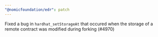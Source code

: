```yaml
---
"@nomicfoundation/edr": patch
---
```


Fixed a bug in `hardhat_setStorageAt` that occured when the storage of a remote contract was modified during forking (#4970)
